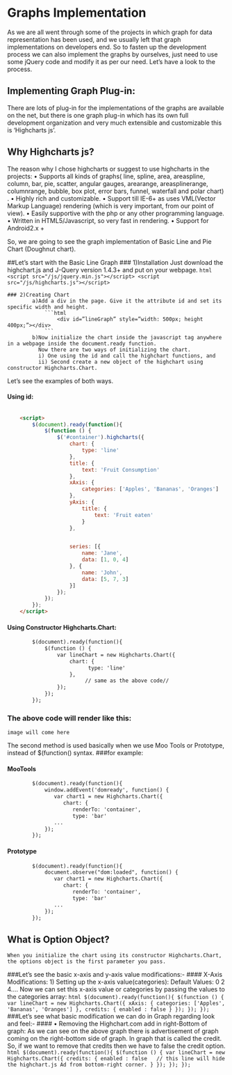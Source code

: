 # Graphs Implementation

As we are all went through some of the projects in which graph for data representation has been used, and we usually left that graph implementations on
developers end. So to fasten up the development process we can also implement the graphs by ourselves,
just need to use some jQuery code and modify it as per our need. Let’s have a look to the process.
## Implementing Graph Plug-in:
There are lots of plug-in for the implementations of the graphs are available on the net, but there is one graph plug-in which has its own full
development organization and very much extensible and customizable this is ‘Highcharts js’.

## Why Highcharts js?
The reason why I chose highcharts or suggest to use highcharts in the projects:
• Supports all kinds of graphs( line, spline, area, areaspline, column, bar, pie, scatter, angular gauges, arearange, areasplinerange, columnrange, bubble, box plot, error bars, funnel, waterfall and polar chart) .
• Highly rich and customizable.
• Support till IE-6+ as uses VML(Vector Markup Language) rendering (which is very important, from our point of view).
• Easily supportive with the php or any other programming language.
• Written in HTML5/Javascript, so very fast in rendering.
• Support for Android2.x +

So, we are going to see the graph implementation of Basic Line and Pie Chart (Doughnut chart).

##Let’s start with the Basic Line Graph
    ### 1)Installation
        Just download the highchart.js and J-Query version 1.4.3+ and put on your webpage.
        ```html
            <script src="/js/jquery.min.js"></script>
          	<script src="/js/highcharts.js"></script>
        ```

    ### 2)Creating Chart
            a)Add a div in the page. Give it the attribute id and set its specific width and height.
                ```html
                    <div id=”lineGraph” style=”width: 500px; height 400px;”></div>
                ```
            b)Now initialize the chart inside the javascript tag anywhere in a webpage inside the document.ready function.
              Now there are two ways of initializing the chart.
              i) One using the id and call the highchart functions, and
              ii) Second create a new object of the highchart using constructor Highcharts.Chart.

Let’s see the examples of both ways.
#### Using id:
```html
	
	<script>
        $(document).ready(function(){
            $(function () {
                $('#container').highcharts({
                    chart: {
                        type: 'line'
                    },
                    title: {
                        text: 'Fruit Consumption'
                    },
                    xAxis: {
                        categories: ['Apples', 'Bananas', 'Oranges']
                    },
                    yAxis: {
                        title: {
                            text: 'Fruit eaten'
                        }
                    },


                    series: [{
                        name: 'Jane',
                        data: [1, 0, 4]
                    }, {
                        name: 'John',
                        data: [5, 7, 3]
                    }]
                });
            });
        });
	</script>
```
#### Using Constructor Highcharts.Chart:
```html
        $(document).ready(function(){
            $(function () {
                var lineChart = new Highcharts.Chart({
                    chart: {
                          type: 'line'
                    },
                         // same as the above code//
                });
            });
        });
```

### The above code will render like this:
    image will come here

The second method is used basically when we use Moo Tools or Prototype, instead of $(function() syntax.
###for example:
#### MooTools
```html
        $(document).ready(function(){
            window.addEvent('domready', function() {
               var chart1 = new Highcharts.Chart({
                  chart: {
                     renderTo: 'container',
                     type: 'bar'
               ...
            });
        });
```
#### Prototype
```html
        $(document).ready(function(){
            document.observe("dom:loaded", function() {
               var chart1 = new Highcharts.Chart({
                  chart: {
                     renderTo: 'container',
                     type: 'bar'
               ...
            });
        });
```

## What is Option Object?
    When you initialize the chart using its constructor Highcharts.Chart, the options object is the first parameter you pass.

###Let’s see the basic x-axis and y-axis value modifications:-
    #### X-Axis Modifications:
            1) Setting up the x-axis value(categories):
                Default Values: 0 2 4….
                Now we can set this x-axis value or categories by passing the values to the categories array:
                ```html
                        $(document).ready(function(){
                            $(function () {
                                var lineChart = new Highcharts.Chart({
                                 xAxis: {
                                                categories: ['Apples', 'Bananas', 'Oranges']
                                            },
                                  credits: {
                                            enabled : false
                                   }
                                });
                            });
                        });
                ```
###Let’s see what basic modification we can do in Graph regarding look and feel:-
    #### • Removing the Highchart.com add in right-Bottom of graph:
           As we can see on the above graph there is advertisement of graph coming on the right-bottom side of graph.
           In graph that is called the credit. So, if we want to remove that credits then we have to false the credit option.
            ```html
                $(document).ready(function(){
                    $(function () {
                        var lineChart = new Highcharts.Chart({
                           credits: {
                                    enabled : false   // this line will hide the highchart.js Ad from bottom-right corner.
                           }
                        });
                    });
                });
            ```
